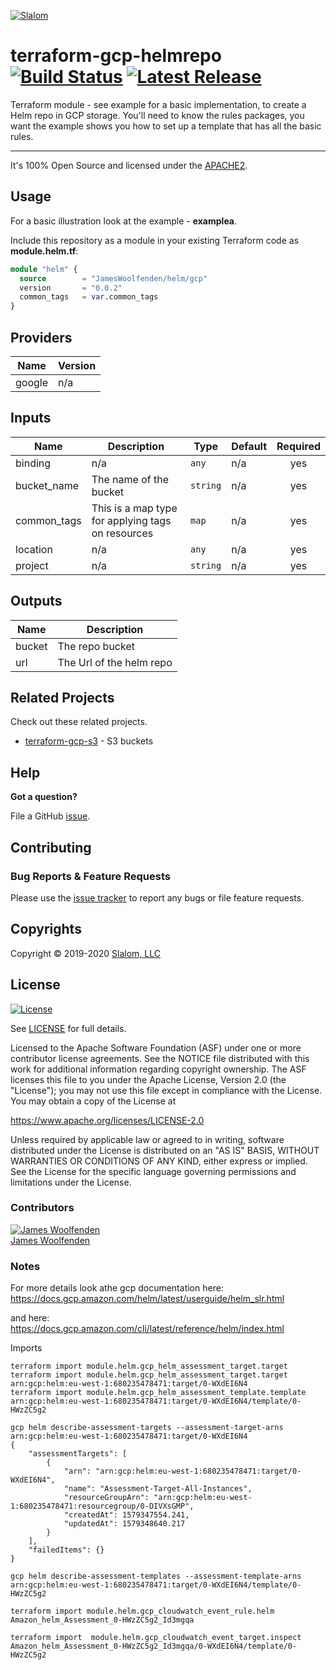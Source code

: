 [![Slalom][logo]](https://slalom.com)

# terraform-gcp-helmrepo [![Build Status](https://github.com/JamesWoolfenden/terraform-gcp-helmrepo/workflows/Verify%20and%20Bump/badge.svg?branch=master)](https://github.com/JamesWoolfenden/terraform-gcp-helmrepo) [![Latest Release](https://img.shields.io/github/release/JamesWoolfenden/terraform-gcp-helmrepo.svg)](https://github.com/JamesWoolfenden/terraform-gcp-helmrepo/releases/latest)

Terraform module - see example for a basic implementation, to create a Helm repo in GCP storage.
You'll need to know the rules packages, you want the example shows you how to set up a template that has all the basic rules.

---
It's 100% Open Source and licensed under the [APACHE2](LICENSE).

## Usage

For a basic illustration look at the example - **examplea**.

Include this repository as a module in your existing Terraform code as **module.helm.tf**:

```terraform
module "helm" {
  source        = "JamesWoolfenden/helm/gcp"
  version       = "0.0.2"
  common_tags   = var.common_tags
}
```

<!-- BEGINNING OF PRE-COMMIT-TERRAFORM DOCS HOOK -->
## Providers

| Name | Version |
|------|---------|
| google | n/a |

## Inputs

| Name | Description | Type | Default | Required |
|------|-------------|------|---------|:-----:|
| binding | n/a | `any` | n/a | yes |
| bucket\_name | The name of the bucket | `string` | n/a | yes |
| common\_tags | This is a map type for applying tags on resources | `map` | n/a | yes |
| location | n/a | `any` | n/a | yes |
| project | n/a | `string` | n/a | yes |

## Outputs

| Name | Description |
|------|-------------|
| bucket | The repo bucket |
| url | The Url of the helm repo |

<!-- END OF PRE-COMMIT-TERRAFORM DOCS HOOK -->

## Related Projects

Check out these related projects.

- [terraform-gcp-s3](https://github.com/jameswoolfenden/terraform-gcp-s3) - S3 buckets

## Help

**Got a question?**

File a GitHub [issue](https://github.com/JamesWoolfenden/terraform-gcp-helmrepo/issues).

## Contributing

### Bug Reports & Feature Requests

Please use the [issue tracker](https://github.com/JamesWoolfenden/terraform-gcp-helmrepo/issues) to report any bugs or file feature requests.

## Copyrights

Copyright © 2019-2020 [Slalom, LLC](https://slalom.com)

## License

[![License](https://img.shields.io/badge/License-Apache%202.0-blue.svg)](https://opensource.org/licenses/Apache-2.0)

See [LICENSE](LICENSE) for full details.

Licensed to the Apache Software Foundation (ASF) under one
or more contributor license agreements.  See the NOTICE file
distributed with this work for additional information
regarding copyright ownership.  The ASF licenses this file
to you under the Apache License, Version 2.0 (the
"License"); you may not use this file except in compliance
with the License.  You may obtain a copy of the License at

<https://www.apache.org/licenses/LICENSE-2.0>

Unless required by applicable law or agreed to in writing,
software distributed under the License is distributed on an
"AS IS" BASIS, WITHOUT WARRANTIES OR CONDITIONS OF ANY
KIND, either express or implied.  See the License for the
specific language governing permissions and limitations
under the License.

### Contributors

  [![James Woolfenden][jameswoolfenden_avatar]][jameswoolfenden_homepage]<br/>[James Woolfenden][jameswoolfenden_homepage]

  [jameswoolfenden_homepage]: https://github.com/jameswoolfenden
  [jameswoolfenden_avatar]: https://github.com/jameswoolfenden.png?size=150

[logo]: https://gist.githubusercontent.com/JamesWoolfenden/5c457434351e9fe732ca22b78fdd7d5e/raw/15933294ae2b00f5dba6557d2be88f4b4da21201/slalom-logo.png
[website]: https://slalom.com
[github]: https://github.com/jameswoolfenden
[linkedin]: https://www.linkedin.com/company/slalom-consulting/
[twitter]: https://twitter.com/Slalom

[share_twitter]: https://twitter.com/intent/tweet/?text=terraform-gcp-helmrepo&url=https://github.com/JamesWoolfenden/terraform-gcp-helmrepo
[share_linkedin]: https://www.linkedin.com/shareArticle?mini=true&title=terraform-gcp-helmrepo&url=https://github.com/JamesWoolfenden/terraform-gcp-helmrepo
[share_reddit]: https://reddit.com/submit/?url=https://github.com/JamesWoolfenden/terraform-gcp-helmrepo
[share_facebook]: https://facebook.com/sharer/sharer.php?u=https://github.com/JamesWoolfenden/terraform-gcp-helmrepo
[share_email]: mailto:?subject=terraform-gcp-helmrepo&body=https://github.com/JamesWoolfenden/terraform-gcp-helmrepo

### Notes

For more details look athe gcp documentation here:
<https://docs.gcp.amazon.com/helm/latest/userguide/helm_slr.html>

and here:
<https://docs.gcp.amazon.com/cli/latest/reference/helm/index.html>

Imports

```cli
terraform import module.helm.gcp_helm_assessment_target.target
terraform import module.helm.gcp_helm_assessment_target.target arn:gcp:helm:eu-west-1:680235478471:target/0-WXdEI6N4
terraform import module.helm.gcp_helm_assessment_template.template arn:gcp:helm:eu-west-1:680235478471:target/0-WXdEI6N4/template/0-HWzZC5g2

gcp helm describe-assessment-targets --assessment-target-arns arn:gcp:helm:eu-west-1:680235478471:target/0-WXdEI6N4
{
    "assessmentTargets": [
        {
            "arn": "arn:gcp:helm:eu-west-1:680235478471:target/0-WXdEI6N4",
            "name": "Assessment-Target-All-Instances",
            "resourceGroupArn": "arn:gcp:helm:eu-west-1:680235478471:resourcegroup/0-DIVXsGMP",
            "createdAt": 1579347554.241,
            "updatedAt": 1579348640.217
        }
    ],
    "failedItems": {}
}

gcp helm describe-assessment-templates --assessment-template-arns arn:gcp:helm:eu-west-1:680235478471:target/0-WXdEI6N4/template/0-HWzZC5g2

terraform import module.helm.gcp_cloudwatch_event_rule.helm Amazon_helm_Assessment_0-HWzZC5g2_Id3mgqa

terraform import  module.helm.gcp_cloudwatch_event_target.inspect Amazon_helm_Assessment_0-HWzZC5g2_Id3mgqa/0-WXdEI6N4/template/0-HWzZC5g2
```
